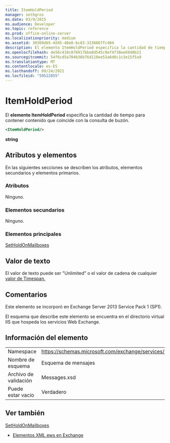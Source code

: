 ```yaml
---
title: ItemHoldPeriod
manager: sethgros
ms.date: 03/9/2015
ms.audience: Developer
ms.topic: reference
ms.prod: office-online-server
ms.localizationpriority: medium
ms.assetid: 30369db5-4d45-40e8-bc83-3236667fc404
description: El elemento ItemHoldPeriod especifica la cantidad de tiempo para contener contenido que coincide con la consulta de buzón.
ms.openlocfilehash: de56c410c876917bbe8d545c9ef4f38ee6948b21
ms.sourcegitcommit: 54f6cd5a704b36b76d110ee53a6d6c1c3e15f5a9
ms.translationtype: MT
ms.contentlocale: es-ES
ms.lasthandoff: 09/24/2021
ms.locfileid: "59522855"
---
```

# <a name="itemholdperiod"></a>ItemHoldPeriod

El **elemento ItemHoldPeriod** especifica la cantidad de tiempo para contener contenido que coincide con la consulta de buzón. 
  
```XML
<ItemHoldPeriod/>
```

 **string**
## <a name="attributes-and-elements"></a>Atributos y elementos

En las siguientes secciones se describen los atributos, elementos secundarios y elementos primarios.
  
### <a name="attributes"></a>Atributos

Ninguno.
  
### <a name="child-elements"></a>Elementos secundarios

Ninguno.
  
### <a name="parent-elements"></a>Elementos principales

[SetHoldOnMailboxes](setholdonmailboxes.md)
  
## <a name="text-value"></a>Valor de texto

El valor de texto puede ser "Unlimited" o el valor de cadena de cualquier [valor de Timespan.](https://msdn.microsoft.com/library/1ecy8h51%28v=vs.110%29.aspx) 
  
## <a name="remarks"></a>Comentarios

Este elemento se incorporó en Exchange Server 2013 Service Pack 1 (SP1).
  
El esquema que describe este elemento se encuentra en el directorio virtual IIS que hospeda los servicios Web Exchange.
  
## <a name="element-information"></a>Información del elemento

|||
|:-----|:-----|
|Namespace  <br/> |https://schemas.microsoft.com/exchange/services/2006/messages  <br/> |
|Nombre de esquema  <br/> |Esquema de mensajes  <br/> |
|Archivo de validación  <br/> |Messages.xsd  <br/> |
|Puede estar vacío  <br/> |Verdadero  <br/> |
   
## <a name="see-also"></a>Ver también



[SetHoldOnMailboxes](setholdonmailboxes.md)


- [Elementos XML ews en Exchange](ews-xml-elements-in-exchange.md)

